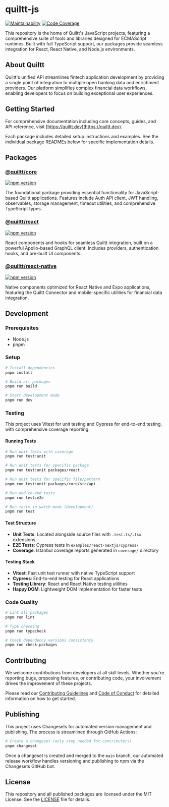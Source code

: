 # quiltt-js

[![Maintainability](https://qlty.sh/gh/quiltt/projects/quiltt-js/maintainability.svg)](https://qlty.sh/gh/quiltt/projects/quiltt-js) [![Code Coverage](https://qlty.sh/gh/quiltt/projects/quiltt-js/coverage.svg)](https://qlty.sh/gh/quiltt/projects/quiltt-js)

This repository is the home of Quiltt's JavaScript projects, featuring a comprehensive suite of tools and libraries designed for ECMAScript runtimes. Built with full TypeScript support, our packages provide seamless integration for React, React Native, and Node.js environments.

## About Quiltt

Quiltt's unified API streamlines fintech application development by providing a single point of integration to multiple open banking data and enrichment providers. Our platform simplifies complex financial data workflows, enabling developers to focus on building exceptional user experiences.

## Getting Started

For comprehensive documentation including core concepts, guides, and API reference, visit [https://quiltt.dev](https://quiltt.dev).

Each package includes detailed setup instructions and examples. See the individual package READMEs below for specific implementation details.

## Packages

### [@quiltt/core](packages/core#readme)

[![npm version](https://badge.fury.io/js/%40quiltt%2Fcore.svg)](https://badge.fury.io/js/%40quiltt%2Fcore)

The foundational package providing essential functionality for JavaScript-based Quiltt applications. Features include Auth API client, JWT handling, observables, storage management, timeout utilities, and comprehensive TypeScript types.

### [@quiltt/react](packages/react#readme)

[![npm version](https://badge.fury.io/js/%40quiltt%2Freact.svg)](https://badge.fury.io/js/%40quiltt%2Freact)

React components and hooks for seamless Quiltt integration, built on a powerful Apollo-based GraphQL client. Includes providers, authentication hooks, and pre-built UI components.

### [@quiltt/react-native](packages/react-native#readme)

[![npm version](https://badge.fury.io/js/%40quiltt%2Freact-native.svg)](https://badge.fury.io/js/%40quiltt%2Freact-native)

Native components optimized for React Native and Expo applications, featuring the Quiltt Connector and mobile-specific utilities for financial data integration.

## Development

### Prerequisites

- Node.js
- pnpm

### Setup

```bash
# Install dependencies
pnpm install

# Build all packages
pnpm run build

# Start development mode
pnpm run dev
```

### Testing

This project uses Vitest for unit testing and Cypress for end-to-end testing, with comprehensive coverage reporting.

#### Running Tests

```bash
# Run unit tests with coverage
pnpm run test:unit

# Run unit tests for specific package
pnpm run test:unit packages/react

# Run unit tests for specific file/pattern
pnpm run test:unit packages/core/src/api

# Run end-to-end tests
pnpm run test:e2e

# Run tests in watch mode (development)
pnpm run test
```

#### Test Structure

- **Unit Tests**: Located alongside source files with `.test.ts/.tsx` extensions
- **E2E Tests**: Cypress tests in `examples/react-nextjs/cypress/`
- **Coverage**: Istanbul coverage reports generated in `coverage/` directory

#### Testing Stack

- **Vitest**: Fast unit test runner with native TypeScript support
- **Cypress**: End-to-end testing for React applications
- **Testing Library**: React and React Native testing utilities
- **Happy DOM**: Lightweight DOM implementation for faster tests

### Code Quality

```bash
# Lint all packages
pnpm run lint

# Type checking
pnpm run typecheck

# Check dependency versions consistency
pnpm run check:packages
```

## Contributing

We welcome contributions from developers at all skill levels. Whether you're reporting bugs, proposing features, or contributing code, your involvement drives the improvement of these projects.

Please read our [Contributing Guidelines](CONTRIBUTING.md) and [Code of Conduct](CODE_OF_CONDUCT.md) for detailed information on how to get started.

## Publishing

This project uses Changesets for automated version management and publishing. The process is streamlined through GitHub Actions:

```bash
# Create a changeset (only step needed for contributors)
pnpm changeset
```

Once a changeset is created and merged to the `main` branch, our automated release workflow handles versioning and publishing to npm via the Changesets GitHub bot.

## License

This repository and all published packages are licensed under the MIT License. See the [LICENSE](LICENSE.md) file for details.
&nbsp;
